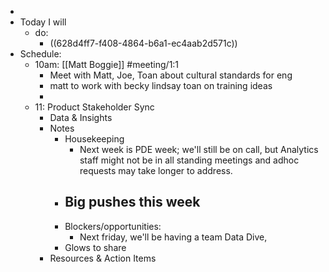 -
- Today I will
	- do:
		- ((628d4ff7-f408-4864-b6a1-ec4aab2d571c))
- Schedule:
	- 10am: [[Matt Boggie]] #meeting/1:1
		- Meet with Matt, Joe, Toan about cultural standards for eng
		- matt to work with becky lindsay toan on training ideas
		-
	- 11: Product Stakeholder Sync
		- Data & Insights
		- Notes
			- Housekeeping
				- Next week is PDE week; we'll still be on call, but Analytics staff might not be in all standing meetings and adhoc requests may take longer to address.
			- Big pushes this week
				-
			- Blockers/opportunities:
				- Next friday, we'll be having a team Data Dive,
			- Glows to share
		- Resources & Action Items